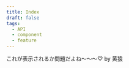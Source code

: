 ```yaml
---
title: Index
draft: false
tags:
  - API
  - component
  - feature
---
```

これが表示されるか問題だよね〜〜〜♡
by 黄猿

